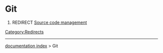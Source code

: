 # Git
1.  REDIRECT [Source code management](Source_code_management.md)

[Category:Redirects](Category:Redirects.md)

---
[documentation index](../README.md) > Git
